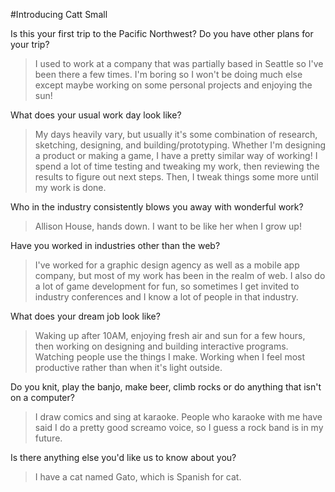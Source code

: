 #Introducing Catt Small

Is this your first trip to the Pacific Northwest? Do you have other plans for your trip?
> I used to work at a company that was partially based in Seattle so I've been there a few times. I'm boring so I won't be doing much else except maybe working on some personal projects and enjoying the sun!

What does your usual work day look like?
> My days heavily vary, but usually it's some combination of research, sketching, designing, and building/prototyping. Whether I'm designing a product or making a game, I have a pretty similar way of working! I spend a lot of time testing and tweaking my work, then reviewing the results to figure out next steps. Then, I tweak things some more until my work is done.

Who in the industry consistently blows you away with wonderful work?
> Allison House, hands down. I want to be like her when I grow up!

Have you worked in industries other than the web?
> I've worked for a graphic design agency as well as a mobile app company, but most of my work has been in the realm of web. I also do a lot of game development for fun, so sometimes I get invited to industry conferences and I know a lot of people in that industry.

What does your dream job look like?
> Waking up after 10AM, enjoying fresh air and sun for a few hours, then working on designing and building interactive programs. Watching people use the things I make. Working when I feel most productive rather than when it's light outside.

Do you knit, play the banjo, make beer, climb rocks or do anything that isn't on a computer?
> I draw comics and sing at karaoke. People who karaoke with me have said I do a pretty good screamo voice, so I guess a rock band is in my future.

Is there anything else you'd like us to know about you?
> I have a cat named Gato, which is Spanish for cat.
